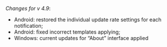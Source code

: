_Changes for v 4.9_:
- Android: restored the individual update rate settings for each notification;
- Android: fixed incorrect templates applying;
- Windows: current updates for “About” interface applied
